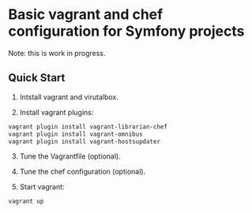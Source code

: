 Basic vagrant and chef configuration for Symfony projects
=========================================================

Note: this is work in progress.

Quick Start
-----------

1. Intstall vagrant and virutalbox.

2. Install vagrant plugins:

```bash
vagrant plugin install vagrant-librarian-chef
vagrant plugin install vagrant-omnibus
vagrant plugin install vagrant-hostsupdater
```

3. Tune the Vagrantfile (optional).

4. Tune the chef configuration (optional).

5. Start vagrant:

```bash
vagrant up
```

